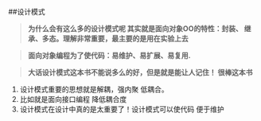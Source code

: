 ##设计模式

>**为什么会有这么多的设计模式呢 其实就是面向对象OO的特性：封装、 
> 继承、多态。理解非常重要，最主要的是用在实验上去**

>**面向对象编程为了使代码：易维护、易扩展、易复用.**

> **大话设计模式这本书不能说多么的好，但是就是能让人记住！ 很棒这本书**
1.  设计模式重要的思想就是解耦，强内聚 低耦合。
2.  比如就是面向接口编程 降低耦合度
3.  设计模式在设计中真的是太重要了！设计模式可以使代码 便于维护
